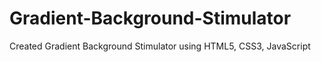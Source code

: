 # Gradient-Background-Stimulator
Created Gradient Background Stimulator using HTML5, CSS3, JavaScript
